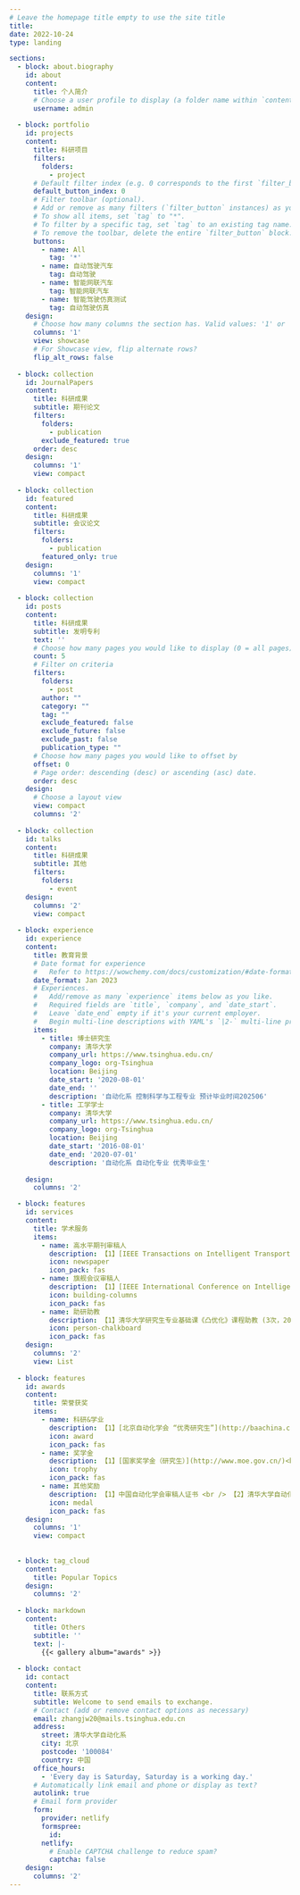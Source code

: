 ```yaml
---
# Leave the homepage title empty to use the site title
title:
date: 2022-10-24
type: landing

sections:
  - block: about.biography
    id: about
    content:
      title: 个人简介
      # Choose a user profile to display (a folder name within `content/authors/`)
      username: admin
    
  - block: portfolio
    id: projects
    content:
      title: 科研项目
      filters:
        folders:
          - project
      # Default filter index (e.g. 0 corresponds to the first `filter_button` instance below).
      default_button_index: 0
      # Filter toolbar (optional).
      # Add or remove as many filters (`filter_button` instances) as you like.
      # To show all items, set `tag` to "*".
      # To filter by a specific tag, set `tag` to an existing tag name.
      # To remove the toolbar, delete the entire `filter_button` block.
      buttons:
        - name: All
          tag: '*'
        - name: 自动驾驶汽车
          tag: 自动驾驶
        - name: 智能网联汽车
          tag: 智能网联汽车
        - name: 智能驾驶仿真测试
          tag: 自动驾驶仿真
    design:
      # Choose how many columns the section has. Valid values: '1' or '2'.
      columns: '1'
      view: showcase
      # For Showcase view, flip alternate rows?
      flip_alt_rows: false
    
  - block: collection
    id: JournalPapers
    content:
      title: 科研成果
      subtitle: 期刊论文
      filters:
        folders:
          - publication
        exclude_featured: true
      order: desc
    design:
      columns: '1'
      view: compact
  
  - block: collection
    id: featured
    content:
      title: 科研成果
      subtitle: 会议论文
      filters:
        folders:
          - publication
        featured_only: true
    design:
      columns: '1'
      view: compact
    
  - block: collection
    id: posts
    content:
      title: 科研成果
      subtitle: 发明专利
      text: ''
      # Choose how many pages you would like to display (0 = all pages)
      count: 5
      # Filter on criteria
      filters:
        folders:
          - post
        author: ""
        category: ""
        tag: ""
        exclude_featured: false
        exclude_future: false
        exclude_past: false
        publication_type: ""
      # Choose how many pages you would like to offset by
      offset: 0
      # Page order: descending (desc) or ascending (asc) date.
      order: desc
    design:
      # Choose a layout view
      view: compact
      columns: '2'
    
  - block: collection
    id: talks
    content:
      title: 科研成果
      subtitle: 其他
      filters:
        folders:
          - event
    design:
      columns: '2'
      view: compact
    
  - block: experience
    id: experience
    content:
      title: 教育背景
      # Date format for experience
      #   Refer to https://wowchemy.com/docs/customization/#date-format
      date_format: Jan 2023
      # Experiences.
      #   Add/remove as many `experience` items below as you like.
      #   Required fields are `title`, `company`, and `date_start`.
      #   Leave `date_end` empty if it's your current employer.
      #   Begin multi-line descriptions with YAML's `|2-` multi-line prefix.
      items:
        - title: 博士研究生
          company: 清华大学
          company_url: https://www.tsinghua.edu.cn/
          company_logo: org-Tsinghua
          location: Beijing
          date_start: '2020-08-01'
          date_end: ''
          description: '自动化系 控制科学与工程专业 预计毕业时间202506'
        - title: 工学学士
          company: 清华大学
          company_url: https://www.tsinghua.edu.cn/
          company_logo: org-Tsinghua
          location: Beijing
          date_start: '2016-08-01'
          date_end: '2020-07-01'
          description: '自动化系 自动化专业 优秀毕业生'
    
    design:
      columns: '2'

  - block: features
    id: services
    content:
      title: 学术服务
      items:
        - name: 高水平期刊审稿人
          description: 【1】[IEEE Transactions on Intelligent Transportation Systems](https://ieeexplore.ieee.org/xpl/RecentIssue.jsp?punumber=6979)<br /> 【2】[Transportation Research Part C-Emerging Technologies](https://www.sciencedirect.com/journal/transportation-research-part-c-emerging-technologies)<br /> 【3】[IEEE Transactions on Intelligent Vehicles](https://ieeexplore.ieee.org/xpl/RecentIssue.jsp?punumber=7274857)<br /> 【4】[IEEE Transactions on Automation Science and Engineering](https://ieeexplore.ieee.org/xpl/RecentIssue.jsp?punumber=8856)<br /> 【5】[IEEE Antennas and Wireless Propagation Letters](https://ieeexplore.ieee.org/xpl/RecentIssue.jsp?punumber=7727)<br /> 【6】[International Journal of Human-Computer Interaction](https://www.tandfonline.com/toc/hihc20/current)<br /> 【7】[自动化学报](http://www.aas.net.cn/)<br /> 【8】[交通运输工程与信息学报](https://jtgc.cbpt.cnki.net/EditorDN/Quit.aspx) <br /> 【9】[IEEE Transactions on Vehicular Technology](https://ieeexplore.ieee.org/xpl/RecentIssue.jsp?punumber=25)
          icon: newspaper
          icon_pack: fas
        - name: 旗舰会议审稿人
          description: 【1】[IEEE International Conference on Intelligent Transportation Systems-2022](https://www.ieee-itsc2022.org/#/)<br /> 【2】[IEEE International Conference on Intelligent Transportation Systems-2023](https://2023.ieee-itsc.org/)<br /> 【3】[China Automation Conference-2022](https://www.cac2022.org.cn/)<br /> 【4】[China Automation Conference-2023](https://www.cac2022.org.cn/)<br /> 【5】[International Conference on Computer Big Data and Artificial Intelligence-2023](http://www.iccbdai.org/)<br /> 【6】[International Conference on Artificial Intelligence, Human-Computer Interaction and Robotics](http://www.aihcir.org/)
          icon: building-columns
          icon_pack: fas
        - name: 助研助教
          description: 【1】清华大学研究生专业基础课《凸优化》课程助教 (3次，2020, 2021; 2023)<br /> 【2】清华大学博士助研<br /> 【3】重点研发项目助研
          icon: person-chalkboard
          icon_pack: fas
    design:
      columns: '2'
      view: List
    
  - block: features
    id: awards
    content:
      title: 荣誉获奖
      items:
        - name: 科研&学业
          description: 【1】[北京自动化学会 “优秀研究生”](http://baachina.cn/html/page/notice/notice2022-12.html) <br /> 【2】清华大学综合优秀奖（2次) <br /> 【3】清华大学系统工程研究所学术优秀奖 <br />  【4】IEEE智能交通系统国际会议最佳学生论文奖 <br />  【5】清华大学自动化系“优秀毕业生” <br />  【6】清华大学自动化系“学业优秀奖”（2次）<br /> 【7】2019年悉尼 RoboCup 比赛获奖三项  <br />  【8】 2016年高考甘肃省武威市“理科状元”
          icon: award
          icon_pack: fas
        - name: 奖学金
          description: 【1】[国家奖学金（研究生）](http://www.moe.gov.cn/)<br /> 【2】国家励志奖学金（3次）<br /> 【3】清华之友-宣城英才奖学金<br />  【4】清华之友-威海英才奖学金<br />  【5】清华大学自动化系HAGE奖学金（3次）
          icon: trophy
          icon_pack: fas
        - name: 其他奖励
          description: 【1】中国自动化学会审稿人证书 <br /> 【2】清华大学自动化系“社工优秀奖”
          icon: medal
          icon_pack: fas
    design:
      columns: '1'
      view: compact
    
  
  - block: tag_cloud
    content:
      title: Popular Topics
    design:
      columns: '2'
    
  - block: markdown
    content:
      title: Others
      subtitle: ''
      text: |-
        {{< gallery album="awards" >}}
    
  - block: contact
    id: contact
    content:
      title: 联系方式
      subtitle: Welcome to send emails to exchange.
      # Contact (add or remove contact options as necessary)
      email: zhangjw20@mails.tsinghua.edu.cn
      address:
        street: 清华大学自动化系
        city: 北京
        postcode: '100084'
        country: 中国
      office_hours:
        - 'Every day is Saturday, Saturday is a working day.'
      # Automatically link email and phone or display as text?
      autolink: true
      # Email form provider
      form:
        provider: netlify
        formspree:
          id:
        netlify:
          # Enable CAPTCHA challenge to reduce spam?
          captcha: false
    design:
      columns: '2'
---
```

